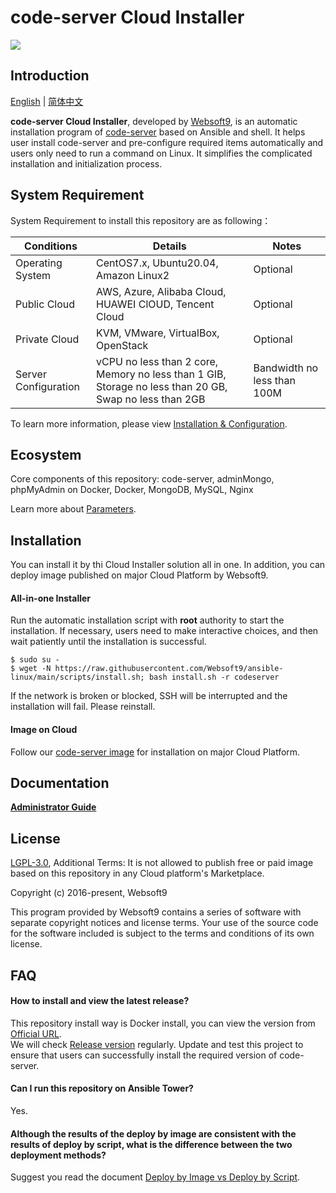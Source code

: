 # code-server Cloud Installer

![](https://libs.websoft9.com/common/websott9-cloud-installer.png) 

## Introduction

[English](/README.md) | [简体中文](/README-zh.md)  

**code-server Cloud Installer**, developed by [Websoft9](https://www.websoft9.com), is an automatic installation program of [code-server](https://github.com/cdr/code-server) based on Ansible and shell. It helps user install code-server and pre-configure required items automatically and users only need to run a command on Linux. It simplifies the complicated installation and initialization process.  

## System Requirement

System Requirement to install this repository are as following：

| Conditions       | Details                               | Notes                |
| ------------------- | --------------------------------| -------------------- |
| Operating System   | CentOS7.x, Ubuntu20.04, Amazon Linux2 | Optional                 |
| Public Cloud     | AWS, Azure, Alibaba Cloud, HUAWEI ClOUD, Tencent Cloud    | Optional                 |
| Private Cloud     | KVM, VMware, VirtualBox, OpenStack    | Optional                 |
| Server Configuration | vCPU no less than 2 core, Memory no less than 1 GIB, Storage no less than 20 GB, Swap no less than 2GB |Bandwidth no less than 100M|

To learn more information, please view [Installation & Configuration](https://github.com/cdr/code-server/blob/main/docs/requirements.md).

## Ecosystem

Core components of this repository:  code-server, adminMongo, phpMyAdmin on Docker, Docker, MongoDB, MySQL, Nginx

Learn more about [Parameters](/docs/stack-components.md).

## Installation

You can install it by thi Cloud Installer solution all in one. In addition, you can deploy image published on major Cloud Platform by Websoft9.

#### All-in-one Installer

Run the automatic installation script with **root** authority to start the installation. If necessary, users need to make interactive choices, and then wait patiently until the installation is successful.

```
$ sudo su -
$ wget -N https://raw.githubusercontent.com/Websoft9/ansible-linux/main/scripts/install.sh; bash install.sh -r codeserver
```

If the network is broken or blocked, SSH will be interrupted and the installation will fail. Please reinstall.

#### Image on Cloud 

Follow our [code-server image](https://apps.websoft9.com/codeserver) for installation on major Cloud Platform.

## Documentation

**[Administrator Guide](https://support.websoft9.com/docs/codeserver)** 

## License

[LGPL-3.0](/License.md), Additional Terms: It is not allowed to publish free or paid image based on this repository in any Cloud platform's Marketplace.

Copyright (c) 2016-present, Websoft9

This program provided by Websoft9 contains a series of software with separate copyright notices and license terms. Your use of the source code for the software included is subject to the terms and conditions of its own license.

## FAQ

#### How to install and view the latest release?

This repository install way is Docker install, you can  view the version from [Official URL](https://hub.docker.com/r/linuxserver/code-server/tags).  
We will check [Release version](https://github.com/Websoft9/ansible-codeserver/releases) regularly. Update and test this project to ensure that users can successfully install the required version of code-server.

#### Can I run this repository on Ansible Tower? 

Yes.

#### Although the results of the deploy by image are consistent with the results of deploy by script, what is the difference between the two deployment methods?

Suggest you read the document [Deploy by Image vs Deploy by Script](https://support.websoft9.com/docs/faq/bz-product.html#deployment-comparison).


